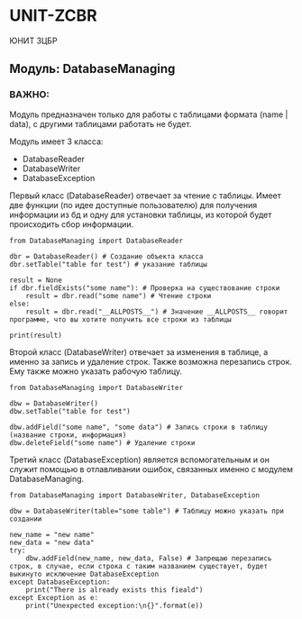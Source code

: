 # UNIT-ZCBR
ЮНИТ ЗЦБР

## Модуль: DatabaseManaging

### ВАЖНО:
Модуль предназначен только для работы с таблицами формата (name | data), с другими таблицами работать не будет.

Модуль имеет 3 класса:
- DatabaseReader
- DatabaseWriter
- DatabaseException

Первый класс (DatabaseReader) отвечает за чтение с таблицы. Имеет две функции (по идее доступные пользователю) для получения информации из бд и одну для установки таблицы, из которой будет происходить сбор информации.

```python3
from DatabaseManaging import DatabaseReader

dbr = DatabaseReader() # Создание объекта класса
dbr.setTable("table for test") # указание таблицы

result = None
if dbr.fieldExists("some name"): # Проверка на существование строки 
    result = dbr.read("some name") # Чтение строки
else:
    result = dbr.read("__ALLPOSTS__") # Значение __ALLPOSTS__ говорит программе, что вы хотите получить все строки из таблицы

print(result)
```

Второй класс (DatabaseWriter) отвечает за изменения в таблице, а именно за запись и удаление строк. Также возможна перезапись строк. Ему также можно указать рабочую таблицу.

```python3
from DatabaseManaging import DatabaseWriter

dbw = DatabaseWriter()
dbw.setTable("table for test")

dbw.addField("some name", "some data") # Запись строки в таблицу (название строки, информация)
dbw.deleteField("some name") # Удаление строки
```

Третий класс (DatabaseException) является вспомогательным и он служит помощью в отлавливании ошибок, связанных именно с модулем DatabaseManaging.

```python3
from DatabaseManaging import DatabaseWriter, DatabaseException

dbw = DatabaseWriter(table="some table") # Таблицу можно указать при создании

new_name = "new name"
new_data = "new data"
try:
    dbw.addField(new_name, new_data, False) # Запрещаю перезапись строк, в случае, если строка с таким названием существует, будет выкинуто исключение DatabaseException
except DatabaseException:
    print("There is already exists this fieald")
except Exception as e:
    print("Unexpected exception:\n{}".format(e))
```
